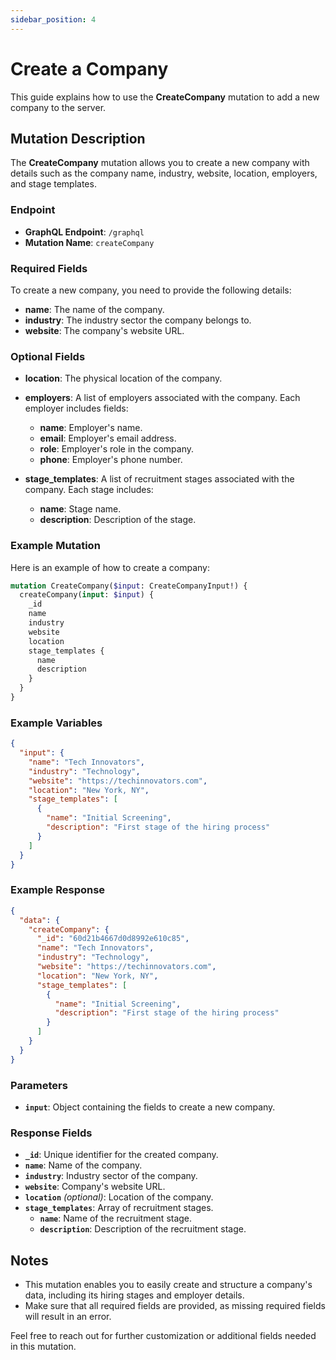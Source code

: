 ```yaml
---
sidebar_position: 4
---
```


# Create a Company

This guide explains how to use the **CreateCompany** mutation to add a new company to the server.

## Mutation Description

The **CreateCompany** mutation allows you to create a new company with details such as the company name, industry, website, location, employers, and stage templates.

### Endpoint

- **GraphQL Endpoint**: `/graphql`
- **Mutation Name**: `createCompany`

### Required Fields

To create a new company, you need to provide the following details:

- **name**: The name of the company.
- **industry**: The industry sector the company belongs to.
- **website**: The company's website URL.

### Optional Fields

- **location**: The physical location of the company.
- **employers**: A list of employers associated with the company. Each employer includes fields:
  - **name**: Employer's name.
  - **email**: Employer's email address.
  - **role**: Employer's role in the company.
  - **phone**: Employer's phone number.

- **stage_templates**: A list of recruitment stages associated with the company. Each stage includes:
  - **name**: Stage name.
  - **description**: Description of the stage.

### Example Mutation

Here is an example of how to create a company:

```graphql
mutation CreateCompany($input: CreateCompanyInput!) {
  createCompany(input: $input) {
    _id
    name
    industry
    website
    location
    stage_templates {
      name
      description
    }
  }
}
```

### Example Variables

```json
{
  "input": {
    "name": "Tech Innovators",
    "industry": "Technology",
    "website": "https://techinnovators.com",
    "location": "New York, NY",
    "stage_templates": [
      {
        "name": "Initial Screening",
        "description": "First stage of the hiring process"
      }
    ]
  }
}
```

### Example Response

```json
{
  "data": {
    "createCompany": {
      "_id": "60d21b4667d0d8992e610c85",
      "name": "Tech Innovators",
      "industry": "Technology",
      "website": "https://techinnovators.com",
      "location": "New York, NY",
      "stage_templates": [
        {
          "name": "Initial Screening",
          "description": "First stage of the hiring process"
        }
      ]
    }
  }
}
```

### Parameters

- **`input`**: Object containing the fields to create a new company.

### Response Fields

- **`_id`**: Unique identifier for the created company.
- **`name`**: Name of the company.
- **`industry`**: Industry sector of the company.
- **`website`**: Company's website URL.
- **`location`** _(optional)_: Location of the company.
- **`stage_templates`**: Array of recruitment stages.
  - **`name`**: Name of the recruitment stage.
  - **`description`**: Description of the recruitment stage.

## Notes

- This mutation enables you to easily create and structure a company's data, including its hiring stages and employer details.
- Make sure that all required fields are provided, as missing required fields will result in an error.

Feel free to reach out for further customization or additional fields needed in this mutation.